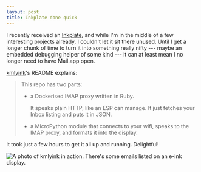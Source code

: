 ```yaml
---
layout: post
title: Inkplate done quick
---
```


I recently received an [Inkplate](https://inkplate.io), and while I'm in the
middle of a few interesting projects already, I couldn't let it sit there
unused.  Until I get a longer chunk of time to turn it into something really
nifty --- maybe an embedded debugging helper of some kind --- it can at least
mean I no longer need to have Mail.app open.

[kmlyink](https://github.com/kivikakk/kmlyink)'s README explains:

> This repo has two parts:
>
> - a Dockerised IMAP proxy written in Ruby.
>
>   It speaks plain HTTP, like an ESP can manage. It just fetches your Inbox
>   listing and puts it in JSON.
>
> -  a MicroPython module that connects to your wifi, speaks to the IMAP proxy,
>    and formats it into the display.

It took just a few hours to get it all up and running.  Delightful!

![A photo of kmlyink in action. There's some emails listed on an e-ink
display.](/assets/post-img/kmlyink.jpg)

